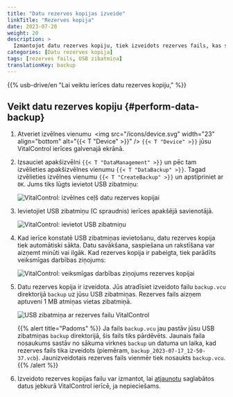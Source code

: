 ```yaml
---
title: "Datu rezerves kopijas izveide"
linkTitle: "Rezerves kopija"
date: 2023-07-20
weight: 20
description: >
  Izmantojot datu rezerves kopiju, tiek izveidots rezerves fails, kas satur visus datus, kas saglabāti VitalControl ierīcē.
categories: [Datu rezerves kopija]
tags: [rezerves fails, USB zibatmiņa]
translationKey: backup
---
```

{{% usb-drive/en "Lai veiktu ierīces datu rezerves kopiju," %}}

## Veikt datu rezerves kopiju {#perform-data-backup}

1. Atveriet izvēlnes vienumu &nbsp;<img src="/icons/device.svg" width="23" align="bottom" alt="{{< T "Device" >}}" /> `{{< T "Device" >}}` jūsu VitalControl ierīces galvenajā ekrānā.

2. Izsauciet apakšizvēlni `{{< T "DataManagement" >}}` un pēc tam izvēlieties apakšizvēlnes vienumu `{{< T "DataBackup" >}}`. Tagad izvēlieties izvēlnes vienumu `{{< T "CreateBackup" >}}` un apstipriniet ar `OK`. Jums tiks lūgts ievietot USB zibatmiņu:

   ![VitalControl: izvēlnes ceļš datu rezerves kopijai](../images/backup.png "Izsaukt datu rezerves kopiju")

3. Ievietojiet USB zibatmiņu (C spraudnis) ierīces apakšējā savienotājā.

   ![VitalControl: ievietot USB zibatmiņu](/images/firmware/update/plug-in-dual-usb-stick.svg "Ievietot USB zibatmiņu")

4. Kad ierīce konstatē USB zibatmiņas ievietošanu, datu rezerves kopija tiek automātiski sākta. Datu savākšana, saspiešana un rakstīšana var aizņemt minūti vai ilgāk. Kad rezerves kopija ir pabeigta, tiek parādīts veiksmīgas darbības ziņojums:

   ![VitalControl: veiksmīgas darbības ziņojums rezerves kopijai](../images/backup-done.png "Veiksmīga datu rezerves kopija")

5. Datu rezerves kopija ir izveidota. Jūs atradīsiet izveidoto failu `backup.vcu` direktorijā `backup` uz jūsu USB zibatmiņas. Rezerves fails aizņem aptuveni 1 MB atmiņas vietas zibatmiņā.

   ![USB zibatmiņa ar rezerves failu VitalControl](../images/backup-file.png "USB zibatmiņa ar rezerves failu")

   {{% alert title="Padoms" %}}
  Ja fails `backup.vcu` jau pastāv jūsu USB zibatmiņas `backup` direktorijā, šis fails tiks pārdēvēts. Jaunais faila nosaukums sastāv no sākuma virknes `backup` un datuma un laika, kad rezerves fails tika izveidots (piemēram, `backup_2023-07-17_12-50-37.vcb`). Jaunizveidotais rezerves fails vienmēr tiek nosaukts `backup.vcu`.
    {{% /alert %}}

6. Izveidoto rezerves kopijas failu var izmantot, lai [atjaunotu](../restore) saglabātos datus jebkurā VitalControl ierīcē, ja nepieciešams.
